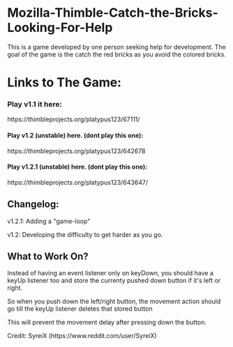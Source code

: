 # Mozilla-Thimble-Catch-the-Bricks-Looking-For-Help
This is a game developed by one person seeking help for development.
The goal of the game is the catch the red bricks as you avoid the colored bricks.

<p><h1>Links to The Game:</h1></p>
<h3>Play v1.1 it here:</h3> 
https://thimbleprojects.org/platypus123/67111/

<h4>Play v1.2 (unstable) here. (dont play this one):</h4>
https://thimbleprojects.org/platypus123/642678

<h4>Play v1.2.1 (unstable) here. (dont play this one):</h4>
https://thimbleprojects.org/platypus123/643647/

<h2>Changelog:</h2>
<p>v1.2.1: Adding a "game-loop"</p>
<p>v1.2: Developing the difficulty to get harder as you go.</p>

<p><h2>What to Work On?</h2></p>
<p>Instead of having an event listener only on keyDown, you should have a keyUp listener too and store the currenty pushed down button if it's left or right.</p>

<p>So when you push down the left/right button, the movement action should go till the keyUp listener deletes that stored button</p>

<p>This will prevent the movement delay after pressing down the button.</p>

<p>Credit: SyreiX (https://www.reddit.com/user/SyreiX)</p>
